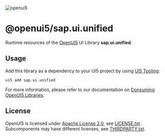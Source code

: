 ![openui5](http://openui5.org/images/OpenUI5_new_big_side.png)

# @openui5/sap.ui.unified
Runtime resources of the [OpenUI5](https://github.com/UI5/openui5) UI Library **sap.ui.unified**.

## Usage
Add this library as a dependency to your UI5 project by using [UI5 Tooling](https://sap.github.io/ui5-tooling/):

```
ui5 add sap.ui.unified
```

For more information, please refer to our documentation on [Consuming OpenUI5 Libraries](https://sap.github.io/ui5-tooling/pages/OpenUI5/).

## License
OpenUI5 is licensed under [Apache License 2.0](https://www.apache.org/licenses/LICENSE-2.0), see [LICENSE.txt](LICENSE.txt).
Subcomponents may have different licenses, see [THIRDPARTY.txt](THIRDPARTY.txt).
